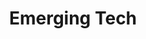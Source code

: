 ---
# This topic lives at
# https://digital.gov/topics/emerging-tech

# Topic Title
title: "Emerging Tech"

# description — keep it short and clear
# summary: ""

# Weight
weight: 1

# For more information on managing topics,
# see https://github.com/GSA/digitalgov.gov/wiki/topics
---